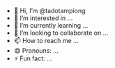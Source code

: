 - 👋 Hi, I’m @tadotampiong
- 👀 I’m interested in ...
- 🌱 I’m currently learning ...
- 💞️ I’m looking to collaborate on ...
- 📫 How to reach me ...
- 😄 Pronouns: ...
- ⚡ Fun fact: ...

<!---
tadotampiong/tadotampiong is a ✨ special ✨ repository because its `README.md` (this file) appears on your GitHub profile.
You can click the Preview link to take a look at your changes.
--->

